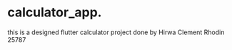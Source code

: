 # calculator_app.
this is a designed flutter calculator project done by Hirwa Clement Rhodin 25787

